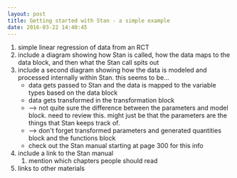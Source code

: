```yaml
---
layout: post
title: Getting started with Stan - a simple example
date: 2016-03-22 14:40:45
---
```






1. simple linear regression of data from an RCT
2. include a diagram showing how Stan is called, how the data maps to the data block, and then what the Stan call spits out
3. include a second diagram showing how the data is modeled and processed internally within Stan.  this seems to be...
	- data gets passed to Stan and the data is mapped to the variable types based on the data block
	- data gets transformed in the transformation block
	- --> not quite sure the difference between the parameters and model block. need to review this.  might just be that the parameters are the things that Stan keeps track of.  
	- --> don't forget transformed parameters and generated quantities block and the functions block
	- check out the Stan manual starting at page 300 for this info
4. include a link to the Stan manual
    1. mention which chapters people should read
5. links to other materials